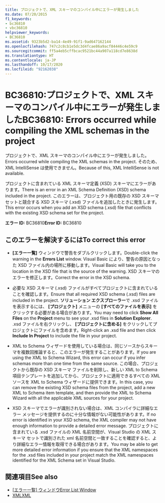 ```yaml
---
title: プロジェクトで、XML スキーマのコンパイル中にエラーが発生しました
ms.date: 07/20/2015
f1_keywords:
- bc36810
- vbc36810
helpviewer_keywords:
- BC36810
ms.assetid: 9323b5d2-ba14-4e49-91f1-9ad647162144
ms.openlocfilehash: 747c2c8cb1e5dc3d4fcae86a9acf84446c4e59c9
ms.sourcegitcommit: ff5a4eb5cffbcac9521bc44a907a118cd7e8638d
ms.translationtype: HT
ms.contentlocale: ja-JP
ms.lasthandoff: 10/17/2020
ms.locfileid: "92162038"
---
```

# <a name="bc36810-errors-occurred-while-compiling-the-xml-schemas-in-the-project"></a><span data-ttu-id="0a33f-102">BC36810:プロジェクトで、XML スキーマのコンパイル中にエラーが発生しました</span><span class="sxs-lookup"><span data-stu-id="0a33f-102">BC36810: Errors occurred while compiling the XML schemas in the project</span></span>

<span data-ttu-id="0a33f-103">プロジェクトで、XML スキーマのコンパイル中にエラーが発生しました。</span><span class="sxs-lookup"><span data-stu-id="0a33f-103">Errors occurred while compiling the XML schemas in the project.</span></span> <span data-ttu-id="0a33f-104">そのため、XML IntelliSense は使用できません。</span><span class="sxs-lookup"><span data-stu-id="0a33f-104">Because of this, XML IntelliSense is not available.</span></span>

 <span data-ttu-id="0a33f-105">プロジェクトに含まれている XML スキーマ定義 (XSD) スキーマにエラーがあります。</span><span class="sxs-lookup"><span data-stu-id="0a33f-105">There is an error in an XML Schema Definition (XSD) schema included in the project.</span></span> <span data-ttu-id="0a33f-106">このエラーは、プロジェクト用の既存の XSD スキーマ セットと競合する XSD スキーマ (.xsd) ファイルを追加したときに発生します。</span><span class="sxs-lookup"><span data-stu-id="0a33f-106">This error occurs when you add an XSD schema (.xsd) file that conflicts with the existing XSD schema set for the project.</span></span>

 <span data-ttu-id="0a33f-107">**エラー ID:** BC36810</span><span class="sxs-lookup"><span data-stu-id="0a33f-107">**Error ID:** BC36810</span></span>

## <a name="to-correct-this-error"></a><span data-ttu-id="0a33f-108">このエラーを解決するには</span><span class="sxs-lookup"><span data-stu-id="0a33f-108">To correct this error</span></span>

- <span data-ttu-id="0a33f-109">**[エラー一覧]** ウィンドウで警告をダブルクリックします。</span><span class="sxs-lookup"><span data-stu-id="0a33f-109">Double-click the warning in the **Errors List** window.</span></span> <span data-ttu-id="0a33f-110">Visual Basic により、警告の原因となった XSD ファイル内の場所に移動します。</span><span class="sxs-lookup"><span data-stu-id="0a33f-110">Visual Basic will take you to the location in the XSD file that is the source of the warning.</span></span> <span data-ttu-id="0a33f-111">XSD スキーマのエラーを修正します。</span><span class="sxs-lookup"><span data-stu-id="0a33f-111">Correct the error in the XSD schema.</span></span>

- <span data-ttu-id="0a33f-112">必要な XSD スキーマ (.xsd) ファイルがすべてプロジェクトに含まれていることを確認します。</span><span class="sxs-lookup"><span data-stu-id="0a33f-112">Ensure that all required XSD schema (.xsd) files are included in the project.</span></span> <span data-ttu-id="0a33f-113">**ソリューション エクスプローラー**で .xsd ファイルを表示するには、 **[プロジェクト]** メニューの **[すべてのファイルを表示]** をクリックする必要がある場合があります。</span><span class="sxs-lookup"><span data-stu-id="0a33f-113">You may need to click **Show All Files** on the **Project** menu to see your .xsd files in **Solution Explorer**.</span></span> <span data-ttu-id="0a33f-114">.xsd ファイルを右クリックし、 **[プロジェクトに含める]** をクリックしてプロジェクトにファイルを含めます。</span><span class="sxs-lookup"><span data-stu-id="0a33f-114">Right-click an .xsd file and then click **Include In Project** to include the file in your project.</span></span>

- <span data-ttu-id="0a33f-115">XML to Schema ウィザードを使用している場合は、同じソースからスキーマを複数回推論すると、このエラーが発生することがあります。</span><span class="sxs-lookup"><span data-stu-id="0a33f-115">If you are using the XML to Schema Wizard, this error can occur if you infer schemas more than one time from the same source.</span></span> <span data-ttu-id="0a33f-116">この場合、プロジェクトから既存の XSD スキーマ ファイルを削除し、新しい XML to Schema 項目テンプレートを追加してから、プロジェクトに適用できるすべての XML ソースを XML to Schema ウィザードに提供できます。</span><span class="sxs-lookup"><span data-stu-id="0a33f-116">In this case, you can remove the existing XSD schema files from the project, add a new XML to Schema item template, and then provide the XML to Schema Wizard with all the applicable XML sources for your project.</span></span>

- <span data-ttu-id="0a33f-117">XSD スキーマでエラーが識別されない場合は、XML コンパイラに詳細なエラー メッセージを提供するのに十分な情報がない可能性があります。</span><span class="sxs-lookup"><span data-stu-id="0a33f-117">If no error is identified in your XSD schema, the XML compiler may not have enough information to provide a detailed error message.</span></span> <span data-ttu-id="0a33f-118">プロジェクトに含まれている .xsd ファイルの XML 名前空間が、Visual Studio の XML スキーマ セットで識別された xml 名前空間と一致することを確認すると、より詳細なエラー情報を取得できる場合があります。</span><span class="sxs-lookup"><span data-stu-id="0a33f-118">You may be able to get more detailed error information if you ensure that the XML namespaces for the .xsd files included in your project match the XML namespaces identified for the XML Schema set in Visual Studio.</span></span>

## <a name="see-also"></a><span data-ttu-id="0a33f-119">関連項目</span><span class="sxs-lookup"><span data-stu-id="0a33f-119">See also</span></span>

- <span data-ttu-id="0a33f-120">[[エラー一覧] ウィンドウ](/visualstudio/ide/reference/error-list-window)</span><span class="sxs-lookup"><span data-stu-id="0a33f-120">[Error List Window](/visualstudio/ide/reference/error-list-window)</span></span>
- [<span data-ttu-id="0a33f-121">XML</span><span class="sxs-lookup"><span data-stu-id="0a33f-121">XML</span></span>](../../programming-guide/language-features/xml/index.md)
